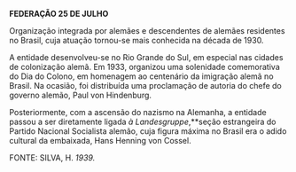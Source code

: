 **FEDERAÇÃO 25 DE JULHO**

Organização integrada por alemães e descendentes de alemães residentes
no Brasil, cuja atuação tornou-se mais conhecida na década de 1930.

A entidade desenvolveu-se no Rio Grande do Sul, em especial nas cidades
de colonização alemã. Em 1933, organizou uma solenidade comemorativa do
Dia do Colono, em homenagem ao centenário da imigração alemã no Brasil.
Na ocasião, foi distribuída uma proclamação de autoria do chefe do
governo alemão, Paul von Hindenburg.

Posteriormente, com a ascensão do nazismo na Alemanha, a entidade passou
a ser diretamente ligada *à Landesgruppe*,**seção estrangeira do Partido
Nacional Socialista alemão, cuja figura máxima no Brasil era o adido
cultural da embaixada, Hans Henning von Cossel.

FONTE: SILVA, H. *1939.*

 
